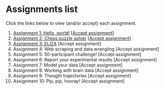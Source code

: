 # Assignments list

Click the links below to view (and/or accept) each assignment.

1. [Assignment 1: Hello, world!](https://github.com/ContextLab/psyc32-hello-world)  [[Accept assignment](https://classroom.github.com/a/xjc-u-1F)]
2. [Assignment 2: Chess puzzle solver](https://github.com/ContextLab/psyc32-n-queens) [[Accept assignment](https://classroom.github.com/a/nHf5amef)]
3. [Assignment 3: ELIZA](https://github.com/ContextLab/psyc32-eliza) [Accept assignment]
4. Assignment 4: Web scraping and data wrangling [Accept assignment]
5. Assignment 5: 50-participant challenge! [Accept assignment]
6. Assignment 6: Report your experimental results [Accept assignment]
7. Assignment 7: Model your data [Accept assignment]
8. Assignment 8: Working with brain data [Accept assignment]
9. Assignment 9: Thought trajectories [Accept assignment]
10. Assignment 10: Pip, pip, hooray! [Accept assignment]
